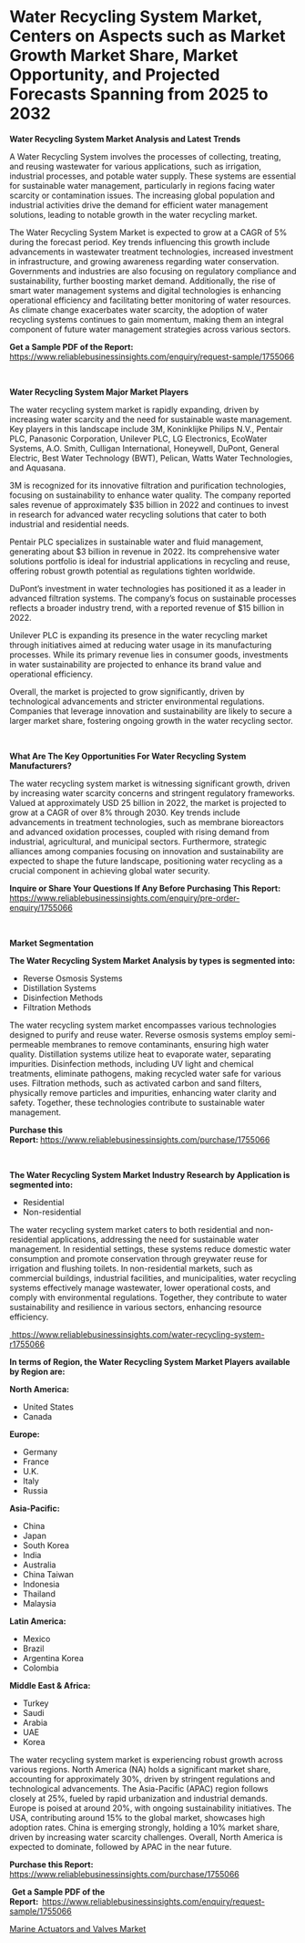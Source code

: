 <p><h1>Water Recycling System Market, Centers on Aspects such as Market Growth Market Share, Market Opportunity, and Projected Forecasts Spanning from 2025 to 2032</h1></p><p><strong>Water Recycling System Market Analysis and Latest Trends</strong></p>
<p><p>A Water Recycling System involves the processes of collecting, treating, and reusing wastewater for various applications, such as irrigation, industrial processes, and potable water supply. These systems are essential for sustainable water management, particularly in regions facing water scarcity or contamination issues. The increasing global population and industrial activities drive the demand for efficient water management solutions, leading to notable growth in the water recycling market.</p><p>The Water Recycling System Market is expected to grow at a CAGR of 5% during the forecast period. Key trends influencing this growth include advancements in wastewater treatment technologies, increased investment in infrastructure, and growing awareness regarding water conservation. Governments and industries are also focusing on regulatory compliance and sustainability, further boosting market demand. Additionally, the rise of smart water management systems and digital technologies is enhancing operational efficiency and facilitating better monitoring of water resources. As climate change exacerbates water scarcity, the adoption of water recycling systems continues to gain momentum, making them an integral component of future water management strategies across various sectors.</p></p>
<p><strong>Get a Sample PDF of the Report:&nbsp;</strong> <a href="https://www.reliablebusinessinsights.com/enquiry/request-sample/1755066?utm_campaign=2244&utm_medium=2&utm_source=Github&utm_content=ia&utm_term=19022025&utm_id=water-recycling-system">https://www.reliablebusinessinsights.com/enquiry/request-sample/1755066</a></p>
<p>&nbsp;</p>
<p><strong>Water Recycling System Major Market Players</strong></p>
<p><p>The water recycling system market is rapidly expanding, driven by increasing water scarcity and the need for sustainable waste management. Key players in this landscape include 3M, Koninklijke Philips N.V., Pentair PLC, Panasonic Corporation, Unilever PLC, LG Electronics, EcoWater Systems, A.O. Smith, Culligan International, Honeywell, DuPont, General Electric, Best Water Technology (BWT), Pelican, Watts Water Technologies, and Aquasana.</p><p>3M is recognized for its innovative filtration and purification technologies, focusing on sustainability to enhance water quality. The company reported sales revenue of approximately $35 billion in 2022 and continues to invest in research for advanced water recycling solutions that cater to both industrial and residential needs.</p><p>Pentair PLC specializes in sustainable water and fluid management, generating about $3 billion in revenue in 2022. Its comprehensive water solutions portfolio is ideal for industrial applications in recycling and reuse, offering robust growth potential as regulations tighten worldwide.</p><p>DuPont’s investment in water technologies has positioned it as a leader in advanced filtration systems. The company’s focus on sustainable processes reflects a broader industry trend, with a reported revenue of $15 billion in 2022.</p><p>Unilever PLC is expanding its presence in the water recycling market through initiatives aimed at reducing water usage in its manufacturing processes. While its primary revenue lies in consumer goods, investments in water sustainability are projected to enhance its brand value and operational efficiency.</p><p>Overall, the market is projected to grow significantly, driven by technological advancements and stricter environmental regulations. Companies that leverage innovation and sustainability are likely to secure a larger market share, fostering ongoing growth in the water recycling sector.</p></p>
<p>&nbsp;</p>
<p><strong>What Are The Key Opportunities For Water Recycling System Manufacturers?</strong></p>
<p><p>The water recycling system market is witnessing significant growth, driven by increasing water scarcity concerns and stringent regulatory frameworks. Valued at approximately USD 25 billion in 2022, the market is projected to grow at a CAGR of over 8% through 2030. Key trends include advancements in treatment technologies, such as membrane bioreactors and advanced oxidation processes, coupled with rising demand from industrial, agricultural, and municipal sectors. Furthermore, strategic alliances among companies focusing on innovation and sustainability are expected to shape the future landscape, positioning water recycling as a crucial component in achieving global water security.</p></p>
<p><strong>Inquire or Share Your Questions If Any Before Purchasing This Report:</strong> <a href="https://www.reliablebusinessinsights.com/enquiry/pre-order-enquiry/1755066?utm_campaign=2244&utm_medium=2&utm_source=Github&utm_content=ia&utm_term=19022025&utm_id=water-recycling-system">https://www.reliablebusinessinsights.com/enquiry/pre-order-enquiry/1755066</a></p>
<p>&nbsp;</p>
<p><strong>Market Segmentation</strong></p>
<p><strong>The Water Recycling System Market Analysis by types is segmented into:</strong></p>
<p><ul><li>Reverse Osmosis Systems</li><li>Distillation Systems</li><li>Disinfection Methods</li><li>Filtration Methods</li></ul></p>
<p><p>The water recycling system market encompasses various technologies designed to purify and reuse water. Reverse osmosis systems employ semi-permeable membranes to remove contaminants, ensuring high water quality. Distillation systems utilize heat to evaporate water, separating impurities. Disinfection methods, including UV light and chemical treatments, eliminate pathogens, making recycled water safe for various uses. Filtration methods, such as activated carbon and sand filters, physically remove particles and impurities, enhancing water clarity and safety. Together, these technologies contribute to sustainable water management.</p></p>
<p><strong>Purchase this Report:&nbsp;</strong><a href="https://www.reliablebusinessinsights.com/purchase/1755066?utm_campaign=2244&utm_medium=2&utm_source=Github&utm_content=ia&utm_term=19022025&utm_id=water-recycling-system">https://www.reliablebusinessinsights.com/purchase/1755066</a></p>
<p>&nbsp;</p>
<p><strong>The Water Recycling System Market Industry Research by Application is segmented into:</strong></p>
<p><ul><li>Residential</li><li>Non-residential</li></ul></p>
<p><p>The water recycling system market caters to both residential and non-residential applications, addressing the need for sustainable water management. In residential settings, these systems reduce domestic water consumption and promote conservation through greywater reuse for irrigation and flushing toilets. In non-residential markets, such as commercial buildings, industrial facilities, and municipalities, water recycling systems effectively manage wastewater, lower operational costs, and comply with environmental regulations. Together, they contribute to water sustainability and resilience in various sectors, enhancing resource efficiency.</p></p>
<p><a href="https://www.reliablebusinessinsights.com/water-recycling-system-r1755066?utm_campaign=2244&utm_medium=2&utm_source=Github&utm_content=ia&utm_term=19022025&utm_id=water-recycling-system">&nbsp;https://www.reliablebusinessinsights.com/water-recycling-system-r1755066</a></p>
<p><strong>In terms of Region, the Water Recycling System Market Players available by Region are:</strong></p>
<p>
    <p> <strong> North America: </strong>
        <ul>
            <li>United States</li>
            <li>Canada</li>
        </ul>
        </p> 
    <p> <strong> Europe: </strong>
        <ul>
            <li>Germany</li>
            <li>France</li>
            <li>U.K.</li>
            <li>Italy</li>
            <li>Russia</li>
        </ul>
        </p> 
    <p> <strong> Asia-Pacific: </strong>
        <ul>
            <li>China</li>
            <li>Japan</li>
            <li>South Korea</li>
            <li>India</li>
            <li>Australia</li>
            <li>China Taiwan</li>
            <li>Indonesia</li>
            <li>Thailand</li>
            <li>Malaysia</li>
        </ul>
        </p> 
    <p> <strong> Latin America: </strong>
        <ul>
            <li>Mexico</li>
            <li>Brazil</li>
            <li>Argentina Korea</li>
            <li>Colombia</li>
        </ul>
        </p> 
    <p> <strong> Middle East & Africa: </strong>
        <ul>
            <li>Turkey</li>
            <li>Saudi</li>
            <li>Arabia</li>
            <li>UAE</li>
            <li>Korea</li>
        </ul>
    </p>
    </p>
<p><p>The water recycling system market is experiencing robust growth across various regions. North America (NA) holds a significant market share, accounting for approximately 30%, driven by stringent regulations and technological advancements. The Asia-Pacific (APAC) region follows closely at 25%, fueled by rapid urbanization and industrial demands. Europe is poised at around 20%, with ongoing sustainability initiatives. The USA, contributing around 15% to the global market, showcases high adoption rates. China is emerging strongly, holding a 10% market share, driven by increasing water scarcity challenges. Overall, North America is expected to dominate, followed by APAC in the near future.</p></p>
<p><strong>Purchase this Report: </strong><a href="https://www.reliablebusinessinsights.com/purchase/1755066?utm_campaign=2244&utm_medium=2&utm_source=Github&utm_content=ia&utm_term=19022025&utm_id=water-recycling-system">https://www.reliablebusinessinsights.com/purchase/1755066</a></p>
<p>&nbsp;<strong>Get a Sample PDF of the Report:&nbsp;&nbsp;</strong><a href="https://www.reliablebusinessinsights.com/enquiry/request-sample/1755066?utm_campaign=2244&utm_medium=2&utm_source=Github&utm_content=ia&utm_term=19022025&utm_id=water-recycling-system">https://www.reliablebusinessinsights.com/enquiry/request-sample/1755066</a></p>
<p><strong></strong></p>
<p><p><a href="https://github.com/steidmindy199393/Market-Research-Report-List-1/blob/main/marine-actuators-and-valves-market.md?utm_campaign=2244&utm_medium=2&utm_source=Github&utm_content=ia&utm_term=19022025&utm_id=water-recycling-system">Marine Actuators and Valves Market</a></p></p>
